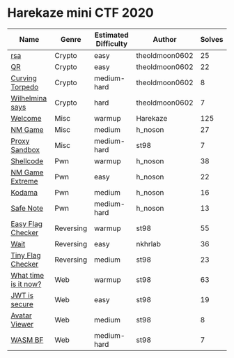 # Harekaze mini CTF 2020

|Name|Genre|Estimated Difficulty|Author|Solves|
|----|-----|--------------------|------|------|
|[rsa](crypto/rsa/)|Crypto|easy|theoldmoon0602|25|
|[QR](crypto/qr/)|Crypto|easy|theoldmoon0602|22|
|[Curving Torpedo](crypto/curving-torpedo/)|Crypto|medium-hard|theoldmoon0602|8|
|[Wilhelmina says](crypto/wilhelmina-says/)|Crypto|hard|theoldmoon0602|7|
|[Welcome](misc/welcome/)|Misc|warmup|Harekaze|125|
|[NM Game](misc/nm-game/)|Misc|medium|h_noson|27|
|[Proxy Sandbox](misc/proxy-sandbox/)|Misc|medium-hard|st98|7|
|[Shellcode](pwn/shellcode/)|Pwn|warmup|h_noson|38|
|[NM Game Extreme](pwn/nm-game-extreme/)|Pwn|easy|h_noson|22|
|[Kodama](pwn/kodama/)|Pwn|medium|h_noson|16|
|[Safe Note](pwn/safe-note/)|Pwn|medium-hard|h_noson|13|
|[Easy Flag Checker](rev/easy-flag-checker/)|Reversing|warmup|st98|55|
|[Wait](rev/wait/)|Reversing|easy|nkhrlab|36|
|[Tiny Flag Checker](rev/tiny-flag-checker/)|Reversing|medium|st98|23|
|[What time is it now?](web/what-time-is-it-now/)|Web|warmup|st98|63|
|[JWT is secure](web/jwt-is-secure/)|Web|easy|st98|19|
|[Avatar Viewer](web/avatar-viewer/)|Web|medium|st98|8|
|[WASM BF](web/wasm-bf/)|Web|medium-hard|st98|7|